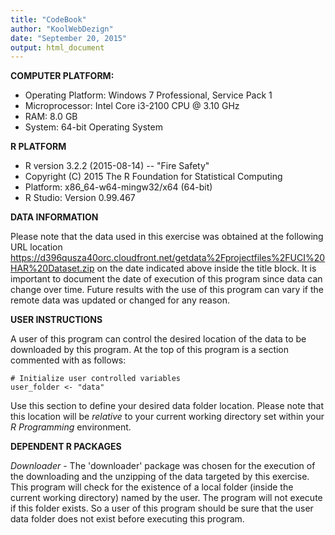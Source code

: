 ```yaml
---
title: "CodeBook"
author: "KoolWebDezign"
date: "September 20, 2015"
output: html_document
---
```


**COMPUTER PLATFORM:**

* Operating Platform: Windows 7 Professional, Service Pack 1  
* Microprocessor: Intel Core i3-2100 CPU @ 3.10 GHz  
* RAM: 8.0 GB  
* System: 64-bit Operating System  

**R PLATFORM**

* R version 3.2.2 (2015-08-14) -- "Fire Safety"  
* Copyright (C) 2015 The R Foundation for Statistical Computing  
* Platform: x86_64-w64-mingw32/x64 (64-bit)  
* R Studio: Version 0.99.467

**DATA INFORMATION**

Please note that the data used in this exercise was obtained at the following URL location <https://d396qusza40orc.cloudfront.net/getdata%2Fprojectfiles%2FUCI%20HAR%20Dataset.zip> on the date indicated above inside the title block.  It is important to document the date of execution of this program since data can change over time.  Future results with the use of this program can vary if the remote data was updated or changed for any reason.

**USER INSTRUCTIONS**

A user of this program can control the desired location of the data to be downloaded by this program. At the top of this program is a section commented with as follows:
```
# Initialize user controlled variables
user_folder <- "data"

```
Use this section to define your desired data folder location.  Please note that this location will be *relative* to your current working directory set within your *R Programming* environment.

**DEPENDENT R PACKAGES**

*Downloader* - The 'downloader' package was chosen for the execution of the downloading and the unzipping of the data targeted by this exercise.  This program will check for the existence of a local folder (inside the current working directory) named by the user.  The program will not execute if this folder exists.  So a user of this program should be sure that the user data folder does not exist before executing this program.







